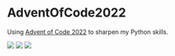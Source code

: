# AdventOfCode2022
Using [Advent of Code 2022](https://adventofcode.com/2022) to sharpen my Python skills.

![](https://img.shields.io/badge/day%20📅-9-blue) 
![](https://img.shields.io/badge/stars%20⭐-14-yellow)
![](https://img.shields.io/badge/days%20completed-7-red)